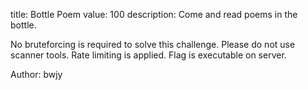 title: Bottle Poem
value: 100
description: Come and read poems in the bottle.

No bruteforcing is required to solve this challenge. Please do not use scanner tools. Rate limiting is applied. Flag is executable on server.

Author: bwjy